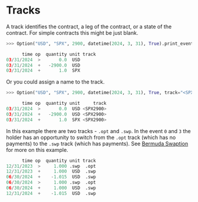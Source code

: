 # Tracks

A track identifies the contract, a leg of the contract, or a state of the contract. For simple contracts this might be just blank.

```py
>>> Option("USD", "SPX", 2900, datetime(2024, 3, 31), True).print_events()

      time op  quantity unit track
03/31/2024  >       0.0  USD
03/31/2024  +   -2900.0  USD
03/31/2024  +       1.0  SPX
```

Or you could assign a name to the track.

```py
>>> Option("USD", "SPX", 2900, datetime(2024, 3, 31), True, track="<SPX2900>").print_events()

      time op  quantity unit     track
03/31/2024  >       0.0  USD <SPX2900>
03/31/2024  +   -2900.0  USD <SPX2900>
03/31/2024  +       1.0  SPX <SPX2900>
```

In this example there are two tracks - `.opt` and `.swp`. In the event `0` and `3` the holder has an opportunity to switch from the `.opt`
track (which has no payments) to the `.swp` track (which has payments).
See [Bermuda Swaption](../examples/rate_swaption.md#qablet_contracts.ir.swaption.BermudaSwaption) for more on this example.

```py
      time op  quantity unit track
12/31/2023  >     1.000 .swp  .opt
12/31/2023  +     1.000  USD  .swp
06/30/2024  +    -1.015  USD  .swp
06/30/2024  >     1.000 .swp  .opt
06/30/2024  +     1.000  USD  .swp
12/31/2024  +    -1.015  USD  .swp
```

